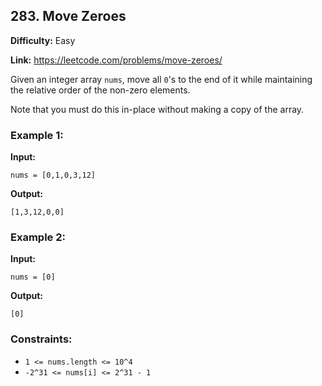## 283. Move Zeroes

**Difficulty:** Easy

**Link:** https://leetcode.com/problems/move-zeroes/

Given an integer array `nums`, move all `0`'s to the end of it while maintaining the relative order of the non-zero elements.

Note that you must do this in-place without making a copy of the array.

### Example 1:

**Input:** 

```
nums = [0,1,0,3,12]
```

**Output:** 

```
[1,3,12,0,0]
```

### Example 2:

**Input:** 

```
nums = [0]
```

**Output:** 

```
[0]
```

### Constraints:

* `1 <= nums.length <= 10^4`
* `-2^31 <= nums[i] <= 2^31 - 1`


